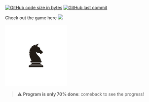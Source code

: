 [![GitHub code size in bytes](https://img.shields.io/github/languages/code-size/Anandsure/gaem?logo=github&style=social)](https://github.com/Anandsure/) 
[![GitHub last commit](https://img.shields.io/github/last-commit/Anandsure/gaem?style=social&logo=git)](https://github.com/Anandsure/)

Check out the game here <img src="https://media.giphy.com/media/hvRJCLFzcasrR4ia7z/giphy.gif" width="25px">
<p>
<a href="https://the-gaem.netlify.app/chess.html">
<img src="source/img/chess.jpg" width="200px" alt="Chess Logo"/>
</a>
</p>

> :warning: **Program is only 70% done**: comeback to see the progress!
